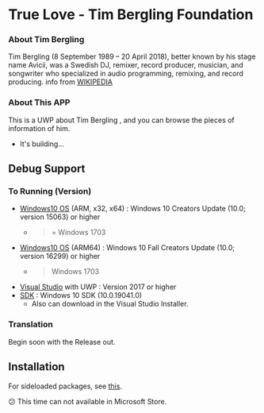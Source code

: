 # True Love - Tim Bergling Foundation
### About Tim Bergling
Tim Bergling (8 September 1989 – 20 April 2018), better known by his stage name Avicii, was a Swedish DJ, remixer, record producer, musician, and songwriter who specialized in audio programming, remixing, and record producing.
info from [WIKIPEDIA](https://en.wikipedia.org/wiki/Avicii)

### About This APP
This is a UWP about Tim Bergling , and you can browse the pieces of information of him.
- It's building...

## Debug Support
### To Running (Version)
- [Windows10 OS](https://www.microsoft.com/en-us/software-download/windows10) (ARM, x32, x64) : Windows 10 Creators Update (10.0; version 15063) or higher
  - >= Windows 1703
- [Windows10 OS](https://www.microsoft.com/en-us/software-download/windows10) (ARM64) : Windows 10 Fall Creators Update (10.0; version 16299) or higher
  - > Windows 1703
- [Visual Studio](https://visualstudio.microsoft.com/downloads/) with UWP : Version 2017 or higher
- [SDK](https://developer.microsoft.com/en-us/windows/downloads/sdk-archive/) : Windows 10 SDK (10.0.19041.0)
  - Also can download in the Visual Studio Installer.

### Translation
Begin soon with the Release out.

## Installation
For sideloaded packages, see [this](https://docs.microsoft.com/en-us/windows/application-management/sideload-apps-in-windows-10).

😕 This time can not available in Microsoft Store.
